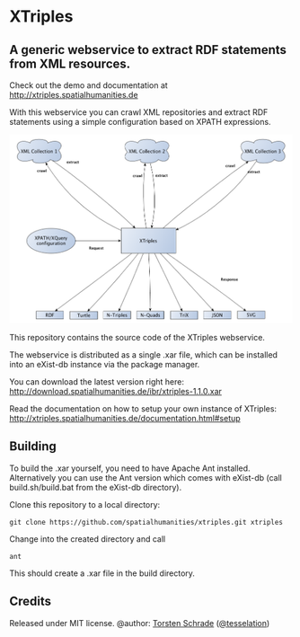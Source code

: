 # XTriples

## A generic webservice to extract RDF statements from XML resources.

Check out the demo and documentation at http://xtriples.spatialhumanities.de

With this webservice you can crawl XML repositories and extract RDF statements 
using a simple configuration based on XPATH expressions.

![Structure of the XTriples webservice](resources/images/structure.png "XTriples structure")

This repository contains the source code of the XTriples webservice.

The webservice is distributed as a single .xar file, which can be installed into an eXist-db instance via the package manager.

You can download the latest version right here: http://download.spatialhumanities.de/ibr/xtriples-1.1.0.xar

Read the documentation on how to setup your own instance of XTriples: http://xtriples.spatialhumanities.de/documentation.html#setup

## Building

To build the .xar yourself, you need to have Apache Ant installed. Alternatively you can use the Ant version which comes with eXist-db 
(call build.sh/build.bat from the eXist-db directory). 

Clone this repository to a local directory:

	git clone https://github.com/spatialhumanities/xtriples.git xtriples

Change into the created directory and call

	ant

This should create a .xar file in the build directory.

## Credits

Released under MIT license.
@author: <a href="http://www.adwmainz.de/mitarbeiter/profil/torsten-schrade.html">Torsten Schrade</a> (<a href="https://github.com/tesselation">@tesselation</a>)